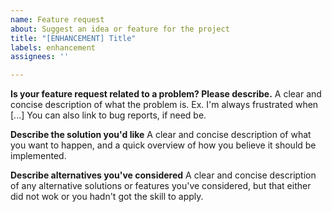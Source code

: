 ```yaml
---
name: Feature request
about: Suggest an idea or feature for the project
title: "[ENHANCEMENT] Title"
labels: enhancement
assignees: ''

---
```


**Is your feature request related to a problem? Please describe.**
A clear and concise description of what the problem is. Ex. I'm always frustrated when [...] You can also link to bug reports, if need be.

**Describe the solution you'd like**
A clear and concise description of what you want to happen, and a quick overview of how you believe it should be implemented.

**Describe alternatives you've considered**
A clear and concise description of any alternative solutions or features you've considered, but that either did not wok or you hadn't got the skill to apply.
